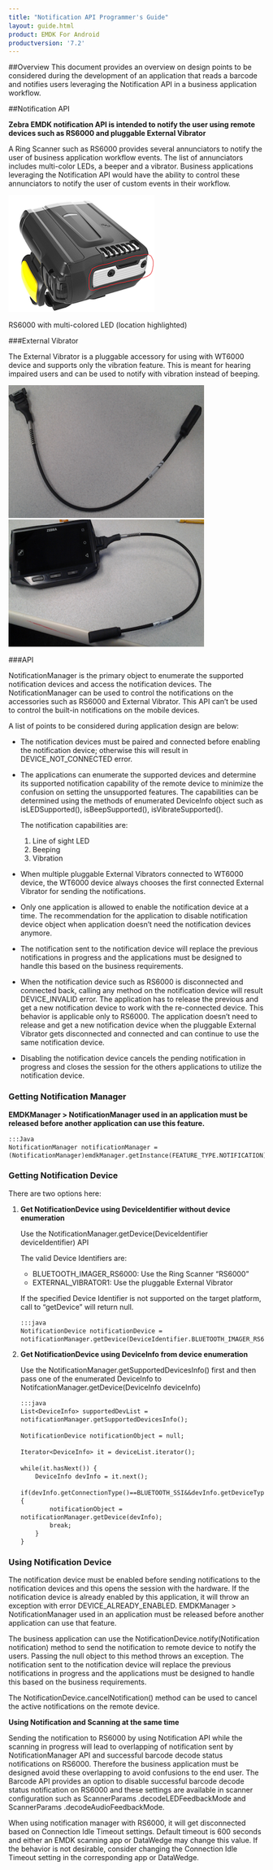 ```yaml
---
title: "Notification API Programmer's Guide"
layout: guide.html
product: EMDK For Android
productversion: '7.2'
---
```


##Overview
This document provides an overview on design points to be considered during the development of an application that reads a barcode and notifies users leveraging the Notification API in a business application workflow.


##Notification API

**Zebra EMDK notification API is intended  to notify the user using remote devices such as RS6000 and pluggable External Vibrator**

A Ring Scanner such as RS6000 provides several annunciators to notify
the user of business application workflow events. The list of
annunciators includes multi-color LEDs, a beeper and a vibrator. 
Business applications leveraging the Notification API would have the ability to control these annunciators to notify the user of custom events in their workflow.

![img](../../images/notification-api/image1.png)


RS6000 with multi-colored LED (location highlighted)

###External Vibrator

The External Vibrator is a pluggable accessory for using with WT6000 device and supports only the vibration feature. This is meant for hearing impaired users and can be used to notify with vibration instead of beeping.


![img](../../images/notification-api/image2.png) ![img](../../images/notification-api/image3.png)

###API

NotificationManager is the primary object to enumerate the supported
notification devices and access the notification devices. The
NotificationManager can be used to control the notifications on the
accessories such as RS6000 and External Vibrator. This API can’t be used
to control the built-in notifications on the mobile devices.

A list of points to be considered during application design are
below:

*  The notification devices must be paired and connected before enabling the notification device; otherwise this will result in DEVICE_NOT_CONNECTED error.

* The applications can enumerate the supported devices and determine its supported notification capability of the remote device to minimize the confusion on setting the unsupported features. The capabilities can be determined using the methods of enumerated DeviceInfo object such as isLEDSupported(), isBeepSupported(), isVibrateSupported(). 

    The notification capabilities are:
	1. Line of sight LED
    2. Beeping
    3. Vibration

* When multiple pluggable External Vibrators connected to WT6000 device, the WT6000 device always chooses the first connected External Vibrator for sending the notifications.

*   Only one application is allowed to enable the notification device at a time. The recommendation for the application to disable notification device object when application doesn’t need the notification devices anymore.

*   The notification sent to the notification device will replace the previous notifications in progress and the applications must be designed to handle this based on the business requirements.

*   When the notification device such as RS6000 is disconnected and connected back, calling any method on the notification device will result DEVICE_INVALID error. The application has to release the previous and get a new notification device to work with the re-connected device. This behavior is applicable only to RS6000.  The application doesn’t need to release and get a new notification device when the pluggable External Vibrator gets disconnected and connected and can continue to use the same notification device.


*   Disabling the notification device cancels the pending notification in progress and closes the session for the others applications to utilize the notification device.


### Getting Notification Manager

 **EMDKManager > NotificationManager used in an application must be released before another application can use this feature.**

    :::Java
    NotificationManager notificationManager = (NotificationManager)emdkManager.getInstance(FEATURE_TYPE.NOTIFICATION);

### Getting Notification Device

There are two options here:

1.  **Get NotificationDevice using DeviceIdentifier without device
    enumeration**
    
    Use the NotificationManager.getDevice(DeviceIdentifier deviceIdentifier) API
    
    The valid Device Identifiers are:
    
    * BLUETOOTH_IMAGER_RS6000: Use the Ring Scanner “RS6000”
    * EXTERNAL_VIBRATOR1: Use the pluggable External Vibrator
    
    If the specified Device Identifier is not supported on the target platform, call to “getDevice” will return null.

        :::java
        NotificationDevice notificationDevice = notificationManager.getDevice(DeviceIdentifier.BLUETOOTH_IMAGER_RS6000);

2.  **Get NotificationDevice using DeviceInfo from device enumeration**

    Use the NotificationManager.getSupportedDevicesInfo() first and then pass one of the enumerated DeviceInfo to NotifcationManager.getDevice(DeviceInfo deviceInfo)

        :::java
        List<DeviceInfo> supportedDevList = notificationManager.getSupportedDevicesInfo();

        NotificationDevice notificationObject = null;

        Iterator<DeviceInfo> it = deviceList.iterator();

        while(it.hasNext()) {
            DeviceInfo devInfo = it.next();
            if(devInfo.getConnectionType()==BLUETOOTH_SSI&&devInfo.getDeviceType()==IMAGER){
                notificationObject = notificationManager.getDevice(devInfo);
                break;
            }
        }

### Using Notification Device

The notification device must be enabled before sending notifications to the notification devices and this opens the session with the hardware. If the notification device is already enabled by this application, it will throw an exception with error DEVICE_ALREADY_ENABLED. EMDKManager > NotificationManager used in an application must be released before another application can use that feature.


The business application can use the NotificationDevice.notify(Notification notification) method to send the notification to remote  device to notify the users.  Passing the null object to this method throws an exception. The notification sent to the notification device will replace the previous notifications in progress and the applications must be designed to handle this based on the business requirements.

The NotificationDevice.cancelNotification() method can be used to cancel
the active notifications on the remote device.

**Using Notification and Scanning at the same time**

Sending the notification to RS6000 by using Notification API while the
scanning in progress will lead to overlapping of notification sent by
NotificationManager API and successful barcode decode status
notifications on RS6000. Therefore the business application must be
designed avoid these overlapping to avoid confusions to the end user.
The Barcode API provides an option to disable successful barcode decode
status notification on RS6000 and these settings are available in
scanner configuration such as ScannerParams .decodeLEDFeedbackMode and
ScannerParams .decodeAudioFeedbackMode.

When using notification manager with RS6000, it will get disconnected
based on Connection Idle Timeout settings. Default timeout is 600 seconds and
either an EMDK scanning app or DataWedge may change this value. If the
behavior is not desirable, consider changing the Connection Idle Timeout
setting in the corresponding app or DataWedge.


